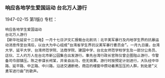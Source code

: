 ### 响应各地学生爱国运动  台北万人游行

1947-02-15
第1版()
专栏：

    响应各地学生爱国运动
    台北万人游行
    【新华社延安十二日电】一月十七日沪文汇报载台北航讯：北平美军暴行及内地学生界的抗暴运动消息传至台湾后，以台大为中心组成“台湾省学生界抗议美军暴行委员会”。一月九日晨，台湾大学、延平大学、台湾师范学院、法商学院、建国中学、台北女师范学校学生及一部分公务员、店伙、工人约万人在台北市新公园集合出发游行。事先台湾行政长官陈仪曾企图阻止游行，令警备司令部镇压。陈之参谋长柯某，并亲自出马，但无效果。游行时按预定计划进行，大队经中华路、延平路、中正路、中川路，沿途交通断绝，商店的楼窗中攒动着黑压压的人群，到处是“义勇军进行曲”的歌声。

